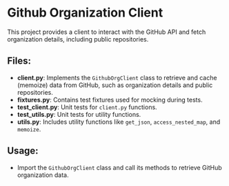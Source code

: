# Github Organization Client

This project provides a client to interact with the GitHub API and fetch organization details, including public repositories.

## Files:
- **client.py**: Implements the `GithubOrgClient` class to retrieve and cache (memoize) data from GitHub, such as organization details and public repositories.
- **fixtures.py**: Contains test fixtures used for mocking during tests.
- **test_client.py**: Unit tests for `client.py` functions.
- **test_utils.py**: Unit tests for utility functions.
- **utils.py**: Includes utility functions like `get_json`, `access_nested_map`, and `memoize`.

## Usage:
- Import the `GithubOrgClient` class and call its methods to retrieve GitHub organization data.

